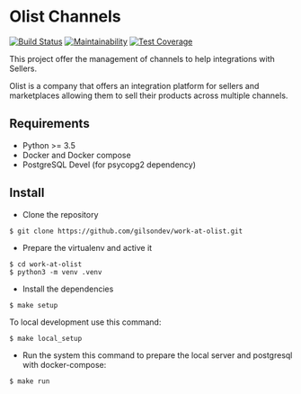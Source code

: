 # Olist Channels

[![Build Status](https://travis-ci.org/gilsondev/work-at-olist.svg?branch=master)](https://travis-ci.org/gilsondev/work-at-olist)
[![Maintainability](https://api.codeclimate.com/v1/badges/93c82ab8324f32f3ba0e/maintainability)](https://codeclimate.com/github/gilsondev/work-at-olist/maintainability)
[![Test Coverage](https://api.codeclimate.com/v1/badges/93c82ab8324f32f3ba0e/test_coverage)](https://codeclimate.com/github/gilsondev/work-at-olist/test_coverage)

This project offer the management of channels to help integrations with Sellers.

Olist is a company that offers an integration platform for sellers and
marketplaces allowing them to sell their products across multiple channels.


## Requirements

 - Python >= 3.5
 - Docker and Docker compose
 - PostgreSQL Devel (for psycopg2 dependency)


## Install

 - Clone the repository

 ```shell
$ git clone https://github.com/gilsondev/work-at-olist.git
 ```

 - Prepare the virtualenv and active it

 ```shell
 $ cd work-at-olist
 $ python3 -m venv .venv
 ```

 - Install the dependencies

 ```shell
 $ make setup
 ```

 To local development use this command:

 ```shell
 $ make local_setup
 ```

 - Run the system this command to prepare the local server and postgresql with docker-compose:

 ```shell
 $ make run
 ```